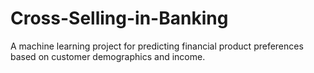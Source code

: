 # Cross-Selling-in-Banking
A machine learning project for predicting financial product preferences based on customer demographics and income.
